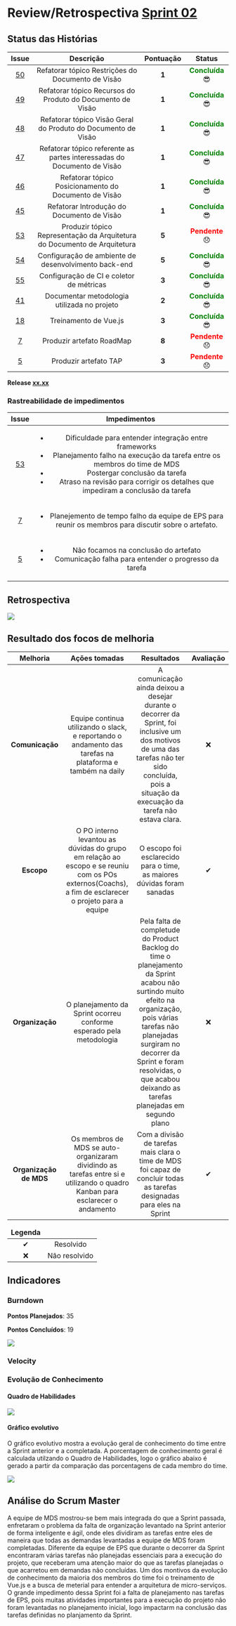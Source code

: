 # Review/Retrospectiva [Sprint 02](https://github.com/fga-gpp-mds/2018.1-Grupo3/milestone/6)

## Status das Histórias

<table style="text-align: center">
  <thead>
    <tr>
      <th style="text-align:center">Issue</th>
      <th style="text-align:center">Descrição</th>
      <th style="text-align:center">Pontuação</th>
      <th style="text-align:center">Status</th>
    </tr>
  </thead>
  <tbody>
    <tr>
      <td>
        <a href="https://github.com/fga-gpp-mds/2018.1-TropicalHazards-BI/issues/50">50</a>
      </td>
      <td>Refatorar tópico Restrições do Documento de Visão</td>
      <td><b>1</b></td>
      <td><strong style="color:green">Concluída</strong>  😎 </td>
    </tr>
    <tr>
      <td>
        <a href="https://github.com/fga-gpp-mds/2018.1-TropicalHazards-BI/issues/49">49</a>
      </td>
      <td>Refatorar tópico Recursos do Produto do Documento de Visão</td>
      <td><b>1</b></td>
      <td><strong style="color:green">Concluída</strong>  😎 </td>
    </tr>
    <tr>
      <td>
        <a href="https://github.com/fga-gpp-mds/2018.1-TropicalHazards-BI/issues/48">48</a>
      </td>
      <td>Refatorar tópico Visão Geral do Produto do Documento de Visão</td>
      <td><b>1</b></td>
      <td><strong style="color:green">Concluída</strong>  😎 </td>
    </tr>
    <tr>
      <td>
        <a href="https://github.com/fga-gpp-mds/2018.1-TropicalHazards-BI/issues/47">47</a>
      </td>
      <td>Refatorar tópico referente as partes interessadas do Documento de Visão</td>
      <td><b>1</b></td>
      <td><strong style="color:green">Concluída</strong>  😎 </td>
    </tr>
    <tr>
      <td>
        <a href="https://github.com/fga-gpp-mds/2018.1-TropicalHazards-BI/issues/46">46</a>
      </td>
      <td>Refatorar tópico Posicionamento do Documento de Visão</td>
      <td><b>1</b></td>
      <td><strong style="color:green">Concluída</strong>  😎 </td>
    </tr>
    <tr>
      <td>
        <a href="https://github.com/fga-gpp-mds/2018.1-TropicalHazards-BI/issues/45">45</a>
      </td>
      <td>Refatorar Introdução do Documento de Visão</td>
      <td><b>1</b></td>
      <td><strong style="color:green">Concluída</strong>  😎 </td>
    </tr>
    <tr>
      <td>
        <a href="https://github.com/fga-gpp-mds/2018.1-TropicalHazards-BI/issues/53">53</a>
      </td>
      <td>Produzir tópico Representação da Arquitetura do Documento de Arquitetura</td>
      <td><b>5</b></td>
      <td><strong style="color:red">Pendente</strong> 😞 </td>      
    </tr>
    <tr>
      <td>
        <a href="https://github.com/fga-gpp-mds/2018.1-TropicalHazards-BI/issues/54">54</a>
      </td>
      <td>Configuração de ambiente de desenvolvimento back-end</td>
      <td><b>5</b></td>
      <td><strong style="color:green">Concluída</strong>  😎 </td>
    </tr>
    <tr>
      <td>
        <a href="https://github.com/fga-gpp-mds/2018.1-TropicalHazards-BI/issues/55">55</a>
      </td>
      <td>Configuração de CI e coletor de métricas</td>
      <td><b>3</b></td>
      <td><strong style="color:green">Concluída</strong>  😎 </td>
    </tr>
    <tr>
      <td>
        <a href="https://github.com/fga-gpp-mds/2018.1-TropicalHazards-BI/issues/41">41</a>
      </td>
      <td>Documentar metodologia utilizada no projeto</td>
      <td><b>2</b></td>
      <td><strong style="color:green">Concluída</strong>  😎 </td>
    </tr>
    <tr>
      <td>
        <a href="https://github.com/fga-gpp-mds/2018.1-TropicalHazards-BI/issues/18">18</a>
      </td>
      <td>Treinamento de Vue.js</td>
      <td><b>3</b></td>
      <td><strong style="color:green">Concluída</strong>  😎 </td>
    </tr>
    <tr>
      <td>
        <a href="https://github.com/fga-gpp-mds/2018.1-TropicalHazards-BI/issues/7">7</a>
      </td>
      <td>Produzir artefato RoadMap</td>
      <td><b>8</b></td>
      <td><strong style="color:red">Pendente</strong> 😞 </td>      
    </tr>
    <tr>
      <td>
        <a href="https://github.com/fga-gpp-mds/2018.1-TropicalHazards-BI/issues/5">5</a>
      </td>
      <td>Produzir artefato TAP</td>
      <td><b>3</b></td>
      <td><strong style="color:red">Pendente</strong> 😞 </td>      
    </tr>
  </tbody>
</table>

**Release [xx.xx]()**

### Rastreabilidade de impedimentos 

<table>
  <thead>
    <tr>
      <th>Issue</th>
      <th>Impedimentos</th>
    </tr>
  </thead>
    <tbody style="text-align: center">
      <tr>
        <td style="text-align: center">
            <a href="https://github.com/fga-gpp-mds/2018.1-TropicalHazards-BI/issues/53">53</a>
        </td>
        <td>
            <ul>
                <li>Dificuldade para entender integração entre frameworks</li>
                <li>Planejamento falho na execução da tarefa entre os membros do time de MDS</li>
                <li>Postergar conclusão da tarefa</li>
                <li>Atraso na revisão para corrigir os detalhes que impediram a conclusão da tarefa</li>
            </ul>
        </td>
      </tr>
      <tr>
          <td style="text-align: center">
            <a href="https://github.com/fga-gpp-mds/2018.1-TropicalHazards-BI/issues/7">7</a>
          </td>
        <td>
            <ul>
                <li>Planejemento de tempo falho da equipe de EPS para reunir os membros para discutir sobre o artefato.</li>
            </ul>
        </td>
      </tr>
      <tr>
          <td style="text-align: center">
            <a href="https://github.com/fga-gpp-mds/2018.1-TropicalHazards-BI/issues/5">5</a>
          </td>
        <td>
            <ul>
                <li>Não focamos na conclusão do artefato</li>
                <li>Comunicação falha para entender o progresso da tarefa</li>
            </ul>
        </td>
      </tr>
    </tbody>
</table>

## Retrospectiva  

<img src="https://raw.githubusercontent.com/wiki/fga-gpp-mds/2018.1-TropicalHazards-BI/imagens/sprint02/retro_sp02.jpg" class="responsive-img">

## Resultado dos focos de melhoria 

<table>
    <thead>
        <tr>
            <th>Melhoria</th>
            <th>Ações tomadas</th>
            <th>Resultados</th>
            <th>Avaliação</th>
        </tr>
    </thead>
    <tbody style="text-align: center">
      <tr>
        <td><b>Comunicação</b></td>
        <td>Equipe continua utilizando o slack, e reportando o andamento das tarefas na plataforma e também na daily</td>
        <td>A comunicação ainda deixou a desejar durante o decorrer da Sprint, foi inclusive um dos motivos de uma das tarefas não ter sido concluída, pois a situação da execuação da tarefa não estava clara.</td>
        <td>❌</td>
      </tr>
      <tr>
        <td><b>Escopo</b></td>
        <td>O PO interno levantou as dúvidas do grupo em relação ao escopo e se reuniu com os POs externos(Coachs), a fim de esclarecer o projeto para a equipe</td>
        <td>O escopo foi esclarecido para o time, as maiores dúvidas foram sanadas</td>
        <td>✔</td>
      </tr>
      <tr>
        <td><b>Organização</b></td>
        <td>O planejamento da Sprint ocorreu conforme esperado pela metodologia</td>
        <td>Pela falta de completude do Product Backlog do time o planejamento da Sprint acabou não surtindo muito efeito na organização, pois várias tarefas não planejadas surgiram no decorrer da Sprint e foram resolvidas, o que acabou deixando as tarefas planejadas em segundo plano</td>
        <td>❌</td>
      </tr>
      <tr>
        <td><b>Organização de MDS</b></td>
        <td>Os membros de MDS se auto-organizaram dividindo as tarefas entre si e utilizando o quadro Kanban para esclarecer o andamento</td>
        <td>Com a divisão de tarefas mais clara o time de MDS foi capaz de concluir todas as tarefas designadas para eles na Sprint</td>
        <td>✔</td>
      </tr>
    </tbody>
</table>

<table style="text-align: center">
    <thead>
        <tr>
            <td><strong>Legenda</strong></td>
            <td></td>
        </tr>
    </thead>
    <tbody style="text-align:center">
        <tr>
            <td>✔</td>
            <td>Resolvido</td>
        </tr>
        <tr>
            <td>❌</td>
            <td>Não resolvido</td>
        </tr>
    </tbody>
</table>


## Indicadores
### Burndown

<b>Pontos Planejados</b>: 35 

<b>Pontos Concluídos</b>: 19

<img src="https://raw.githubusercontent.com/wiki/fga-gpp-mds/2018.1-TropicalHazards-BI/imagens/sprint02/burndown_sp02.png" class="responsive-img">

### Velocity



### Evolução de Conhecimento

#### Quadro de Habilidades

<img src="https://raw.githubusercontent.com/wiki/fga-gpp-mds/2018.1-TropicalHazards-BI/imagens/sprint02/quadro_conhecimento_sp02.png" class="responsive-img">

#### Gráfico evolutivo
O gráfico evolutivo mostra a evolução geral de conhecimento do time entre a Sprint anterior e a completada. A porcentagem de conhecimento geral é calculada utilzando o Quadro de Habilidades, logo o gráfico abaixo é gerado a partir da comparação das porcentagens de cada membro do time.

<img src="https://raw.githubusercontent.com/wiki/fga-gpp-mds/2018.1-TropicalHazards-BI/imagens/sprint02/grafico_ev_sp02.png" class="responsive-img">

## Análise do Scrum Master
A equipe de MDS mostrou-se bem mais integrada do que a Sprint passada, enfretaram o problema da falta de organização levantado na Sprint anterior de forma inteligente e ágil, onde eles dividiram as tarefas entre eles de maneira que todas as demandas levantadas a equipe de MDS foram completadas. Diferente da equipe de EPS que durante o decorrer da Sprint encontraram várias tarefas não planejadas essenciais para a execução do projeto, que receberam uma atenção maior do que as tarefas planejadas o que acarretou em demandas não concluídas. Um dos montivos da evolução de conhecimento da maioria dos membros do time foi o treinamento de Vue.js e a busca de meterial para entender a arquitetura de micro-serviços. O grande impedimento dessa Sprint foi a falta de planejamento nas tarefas de EPS, pois muitas atividades importantes para a execução do projeto não foram levantadas no planejamento inicial, logo impactarm na conclusão das tarefas definidas no planjamento da Sprint. 
